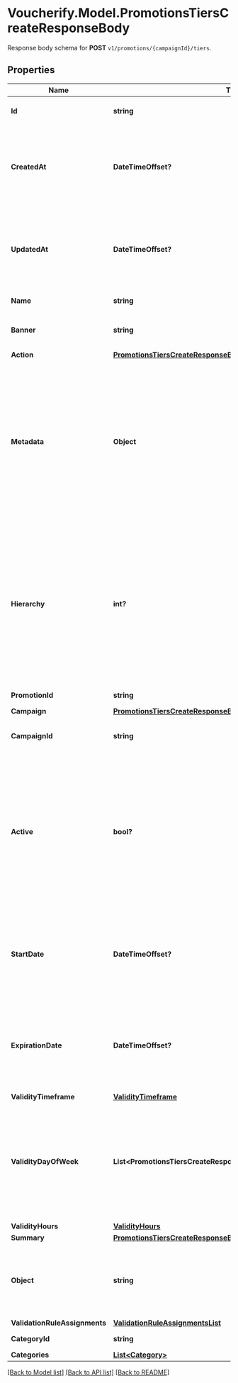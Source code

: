 # Voucherify.Model.PromotionsTiersCreateResponseBody
Response body schema for **POST** `v1/promotions/{campaignId}/tiers`.

## Properties

Name | Type | Description | Notes
------------ | ------------- | ------------- | -------------
**Id** | **string** | Unique promotion tier ID. | [optional] 
**CreatedAt** | **DateTimeOffset?** | Timestamp representing the date and time when the promotion tier was created. The value is shown in the ISO 8601 format. | [optional] 
**UpdatedAt** | **DateTimeOffset?** | Timestamp representing the date and time when the promotion tier was updated. The value is shown in the ISO 8601 format. | [optional] 
**Name** | **string** | Name of the promotion tier. | [optional] 
**Banner** | **string** | Text to be displayed to your customers on your website. | [optional] 
**Action** | [**PromotionsTiersCreateResponseBodyAction**](PromotionsTiersCreateResponseBodyAction.md) |  | [optional] 
**Metadata** | **Object** | The metadata object stores all custom attributes assigned to the promotion tier. A set of key/value pairs that you can attach to a promotion tier object. It can be useful for storing additional information about the promotion tier in a structured format. | [optional] 
**Hierarchy** | **int?** | The promotions hierarchy defines the order in which the discounts from different tiers will be applied to a customer&#39;s order. If a customer qualifies for discounts from more than one tier, discounts will be applied in the order defined in the hierarchy. | [optional] 
**PromotionId** | **string** | Promotion unique ID. | [optional] 
**Campaign** | [**PromotionsTiersCreateResponseBodyCampaign**](PromotionsTiersCreateResponseBodyCampaign.md) |  | [optional] 
**CampaignId** | **string** | Promotion tier&#39;s parent campaign&#39;s unique ID. | [optional] 
**Active** | **bool?** | A flag to toggle the promotion tier on or off. You can disable a promotion tier even though it&#39;s within the active period defined by the &#x60;start_date&#x60; and &#x60;expiration_date&#x60;.    - &#x60;true&#x60; indicates an *active* promotion tier - &#x60;false&#x60; indicates an *inactive* promotion tier | [optional] 
**StartDate** | **DateTimeOffset?** | Activation timestamp defines when the promotion tier starts to be active in ISO 8601 format. Promotion tier is *inactive before* this date.  | [optional] 
**ExpirationDate** | **DateTimeOffset?** | Activation timestamp defines when the promotion tier expires in ISO 8601 format. Promotion tier is *inactive after* this date.  | [optional] 
**ValidityTimeframe** | [**ValidityTimeframe**](ValidityTimeframe.md) |  | [optional] 
**ValidityDayOfWeek** | **List&lt;PromotionsTiersCreateResponseBody.ValidityDayOfWeekEnum&gt;** | Integer array corresponding to the particular days of the week in which the voucher is valid.  - &#x60;0&#x60; Sunday - &#x60;1&#x60; Monday - &#x60;2&#x60; Tuesday - &#x60;3&#x60; Wednesday - &#x60;4&#x60; Thursday - &#x60;5&#x60; Friday - &#x60;6&#x60; Saturday | [optional] 
**ValidityHours** | [**ValidityHours**](ValidityHours.md) |  | [optional] 
**Summary** | [**PromotionsTiersCreateResponseBodySummary**](PromotionsTiersCreateResponseBodySummary.md) |  | [optional] 
**Object** | **string** | The type of the object represented by JSON. This object stores information about the promotion tier. | [optional] 
**ValidationRuleAssignments** | [**ValidationRuleAssignmentsList**](ValidationRuleAssignmentsList.md) |  | [optional] 
**CategoryId** | **string** | Promotion tier category ID. | [optional] 
**Categories** | [**List&lt;Category&gt;**](Category.md) |  | [optional] 

[[Back to Model list]](../README.md#documentation-for-models) [[Back to API list]](../README.md#documentation-for-api-endpoints) [[Back to README]](../README.md)

